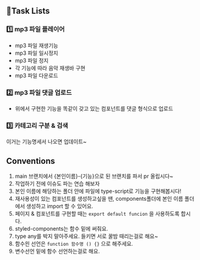 ## 📝Task Lists

### 1️⃣ mp3 파일 플레이어

- mp3 파일 재생기능
- mp3 파일 일시정지
- mp3 파일 정지
- 각 기능에 따라 음악 재생바 구현
- mp3 파일 다운로드

### 2️⃣ mp3 파일 댓글 업로드

- 위에서 구현한 기능을 똑같이 갖고 있는 컴포넌트를 댓글 형식으로 업로드

### 3️⃣ 카테고리 구분 & 검색

이거는 기능명세서 나오면 업데이트~

## Conventions

1. main 브랜치에서 {본인이름}-{기능}으로 된 브랜치를 파서 pr 올립시다~
2. 작업하기 전에 이슈도 파는 연습 해보자
3. 본인 이름에 해당하는 폴더 안에 파일에 type-script로 기능을 구현해봅시다!
4. 재사용성이 있는 컴포넌트를 생성하고싶을 땐, components폴더에 본인 이름 폴더에서 생성하고 import 할 수 있어요.
5. 페이지 & 컴포넌트를 구현할 때는 `export default funcion` 을 사용하도록 합시다.
6. styled-components는 함수 밑에 써줘요.
7. type any를 박지 말아주세요. 들키면 서로 꿀밤 때리는걸로 해요~
8. 함수읜 선언은 `function 함수명 () {}` 으로 해주세요.
9. 변수선언 밑에 함수 선언하는걸로 해요.
